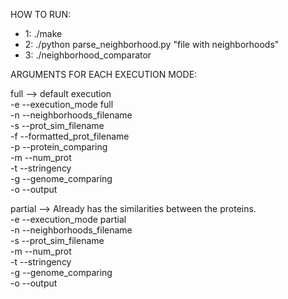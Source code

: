 HOW TO RUN:  

- 1: ./make  
- 2: ./python parse_neighborhood.py "file with neighborhoods"  
- 3: ./neighborhood_comparator <full or partial> <args according to chosen mode>  


ARGUMENTS FOR EACH EXECUTION MODE:  

full --> default execution  
    -e --execution_mode full  
    -n --neighborhoods_filename  
    -s --prot_sim_filename  
    -f --formatted_prot_filename  
    -p --protein_comparing  
    -m --num_prot  
    -t --stringency  
    -g --genome_comparing  
    -o --output  

partial --> Already has the similarities between the proteins.  
    -e --execution_mode partial  
    -n --neighborhoods_filename  
    -s --prot_sim_filename  
    -m --num_prot  
    -t --stringency  
    -g --genome_comparing  
    -o --output  
